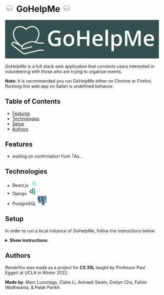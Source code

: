 # <img src="./images/squarelogo.png" width=30px> GoHelpMe <img src="./images/squarelogo.png" width=30px>

![GoHelpMe Logo](./images/GoHelpMe_Green.png)

_GoHelpMe_ is a full stack web application that connects users interested in volunteering with those who are trying to organize events.

**Note:** It is recommended you run GoHelpMe either on Chrome or Firefox. Running this web app on Safari is undefined behavior.

## Table of Contents
- [Features](https://github.com/fahimWad/GoHelpMe/#features)
- [Technologies](https://github.com/fahimWad/GoHelpMe/#technologies)
- [Setup](https://github.com/fahimWad/GoHelpMe/#setup)
- [Authors](https://github.com/fahimWad/GoHelpMe/#authors)

## Features

- waiting on confirmation from TAs...

## Technologies
- React.js <img src="./images/react.png" alt="react.js" width="30px">
- Django <img src="./images/django.png" alt="django" width="30px">
- PostgreSQL <img src="./images/Postgresql_elephant.png" alt="postgresql" width="30px">

## Setup
In order to run a local instance of GoHelpMe, follow the instructions below.

<details><summary><b>Show instructions</b></summary>

1. Create a new directory and startup a virtual environment

```shell
mkdir webapp
cd webapp
python3 -m venv venv
source venv/bin/activate
```

2. Clone this repository and change into its directory

```shell
git clone https://github.com/fahimWad/GoHelpMe.git
```

> Your terminal should output something like this:
> ```
> Cloning into 'GoHelpMe'...
> remote: Enumerating objects: 826, done.
> remote: Counting objects: 100% (29/29), done.
> remote: Compressing objects: 100% (19/19), done.
> remote: Total 826 (delta 16), reused 12 (delta 10), pack-reused 797
> Receiving objects: 100% (826/826), 1.09 MiB | 3.26 MiB/s, done.
> Resolving deltas: 100% (530/530), done.
> ```

3. Install dependencies for the back end

```shell
pip install -r GoHelpMe/backend/requirements.txt
pip install --upgrade pip
```

4. Install more things manually (currently working on cleaning this up)
```shell
(venv) $ pip install django
# blah blah...successfully installed
(venv) $ pip install django_filter
#...successfully installed
(venv) $ python -m pip install Pillow
#...successfully installed
(venv) $ pip install djangorestframework
#...successfully installed
(venv) $ pip install django-cors-headers
#...successfully installed
```

5. Make migrations for back end
```shell
(venv) $ python GoHelpMe/backend/manage.py makemigrations
#...
(venv) $ python GoHelpMe/backend/manage.py migrate
... OK
... OK
... OK
(venv) $ 

```

6. Run the backend server
```shell
(venv) $ python GoHelpMe/backend/manage.py runserver
Watching for file changes with StatReloader
Performing system checks...

System check identified 10 issues (0 silenced).
June 03, 2024 - 21:46:22
Django version 5.0.6, using settings 'GoHelpMe.settings'
Starting development server at http://127.0.0.1:8000/
Quit the server with CONTROL-C.
```

7. In a separate terminal, install the frontend dependencies
```shell
$ cd webapp
$ source venv/bin/activate
(venv) $ cd GoHelpMe/frontend
(venv) $ npm -f install
```

8. Run the webapp!
```shell
(venv) $ npm start
```
</details>

## Authors
_RendeYou_ was made as a project for **CS 35L** taught by Professor Paul Eggert at UCLA in Winter 2022. 

**Made by**: Marc Luzuriaga, Claire Li, Avinash Swain, Evelyn Cho, Fahim Wadhwania, & Palak Parikh

